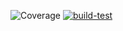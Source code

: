 ![Coverage](https://img.shields.io/badge/dynamic/json?url=https://gist.githubusercontent.com/chrysloi/4e20add6eb7997212bddfc9ad204ca42/raw/coverageBadge.json&query=$.total.lines.pct&suffix=%&label=Coverag) [![build-test](https://github.com/chrysloi/my-brand-backend/actions/workflows/default.yml/badge.svg)](https://github.com/chrysloi/my-brand-backend/actions/workflows/default.yml)